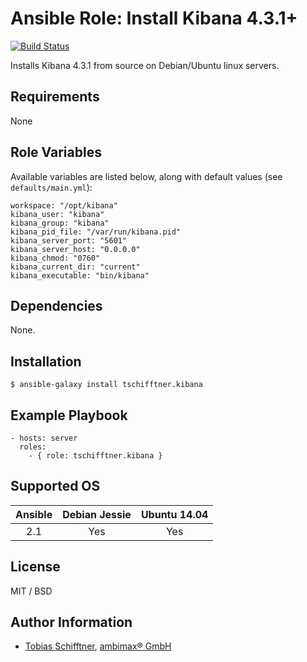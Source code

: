 # Ansible Role: Install Kibana 4.3.1+

[![Build Status](https://travis-ci.org/tschifftner/ansible-role-kibana.svg)](https://travis-ci.org/tschifftner/ansible-role-kibana)

Installs Kibana 4.3.1 from source on Debian/Ubuntu linux servers.

## Requirements

None

## Role Variables

Available variables are listed below, along with default values (see `defaults/main.yml`):

```
workspace: "/opt/kibana"
kibana_user: "kibana"
kibana_group: "kibana"
kibana_pid_file: "/var/run/kibana.pid"
kibana_server_port: "5601"
kibana_server_host: "0.0.0.0"
kibana_chmod: "0760"
kibana_current_dir: "current"
kibana_executable: "bin/kibana"
```

## Dependencies

None.

## Installation

```
$ ansible-galaxy install tschifftner.kibana
```

## Example Playbook

    - hosts: server
      roles:
        - { role: tschifftner.kibana }

## Supported OS
Ansible          | Debian Jessie    | Ubuntu 14.04
:--------------: | :--------------: | :-------------:
2.1              | Yes              | Yes

## License

MIT / BSD

## Author Information

 - [Tobias Schifftner](https://twitter.com/tschifftner), [ambimax® GmbH](https://www.ambimax.de)